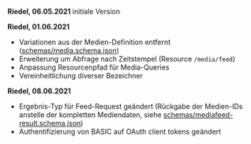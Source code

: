 **Riedel, 06.05.2021** 
initiale Version

**Riedel, 01.06.2021** 
* Variationen aus der Medien-Definition entfernt ([schemas/media.schema.json](schemas/media.schema.json))
* Erweiterung um Abfrage nach Zeitstempel (Resource `/media/feed`)
* Anpassung Resourcenpfad für Media-Queries
* Vereinheitlichung diverser Bezeichner

**Riedel, 08.06.2021** 
* Ergebnis-Typ für Feed-Request geändert (Rückgabe der Medien-IDs anstelle der kompletten Mediendaten, siehe [schemas/mediafeed-result.schema.json](schemas/mediafeed-result.schema.json))
* Authentifizierung von BASIC auf OAuth client tokens geändert